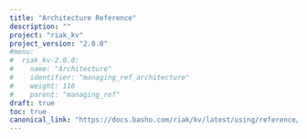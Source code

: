 ```yaml
---
title: "Architecture Reference"
description: ""
project: "riak_kv"
project_version: "2.0.0"
#menu:
#  riak_kv-2.0.0:
#    name: "Architecture"
#    identifier: "managing_ref_architecture"
#    weight: 116
#    parent: "managing_ref"
draft: true
toc: true
canonical_link: "https://docs.basho.com/riak/kv/latest/using/reference/architecture"
---
```


<!-- TODO: Content -->
